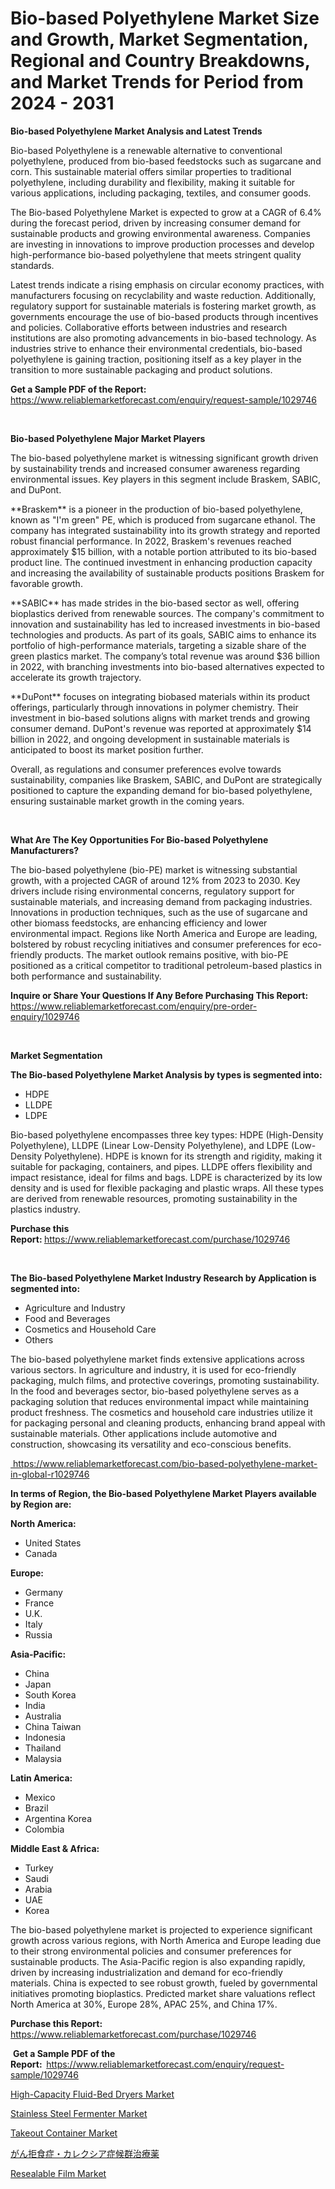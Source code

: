 <p><h1>Bio-based Polyethylene Market Size and Growth, Market Segmentation, Regional and Country Breakdowns, and Market Trends for Period from 2024 -  2031</h1></p><p><strong>Bio-based Polyethylene Market Analysis and Latest Trends</strong></p>
<p><p>Bio-based Polyethylene is a renewable alternative to conventional polyethylene, produced from bio-based feedstocks such as sugarcane and corn. This sustainable material offers similar properties to traditional polyethylene, including durability and flexibility, making it suitable for various applications, including packaging, textiles, and consumer goods. </p><p>The Bio-based Polyethylene Market is expected to grow at a CAGR of 6.4% during the forecast period, driven by increasing consumer demand for sustainable products and growing environmental awareness. Companies are investing in innovations to improve production processes and develop high-performance bio-based polyethylene that meets stringent quality standards. </p><p>Latest trends indicate a rising emphasis on circular economy practices, with manufacturers focusing on recyclability and waste reduction. Additionally, regulatory support for sustainable materials is fostering market growth, as governments encourage the use of bio-based products through incentives and policies. Collaborative efforts between industries and research institutions are also promoting advancements in bio-based technology. As industries strive to enhance their environmental credentials, bio-based polyethylene is gaining traction, positioning itself as a key player in the transition to more sustainable packaging and product solutions.</p></p>
<p><strong>Get a Sample PDF of the Report:&nbsp;</strong> <a href="https://www.reliablemarketforecast.com/enquiry/request-sample/1029746">https://www.reliablemarketforecast.com/enquiry/request-sample/1029746</a></p>
<p>&nbsp;</p>
<p><strong>Bio-based Polyethylene Major Market Players</strong></p>
<p><p>The bio-based polyethylene market is witnessing significant growth driven by sustainability trends and increased consumer awareness regarding environmental issues. Key players in this segment include Braskem, SABIC, and DuPont.</p><p>**Braskem** is a pioneer in the production of bio-based polyethylene, known as "I'm green" PE, which is produced from sugarcane ethanol. The company has integrated sustainability into its growth strategy and reported robust financial performance. In 2022, Braskem's revenues reached approximately $15 billion, with a notable portion attributed to its bio-based product line. The continued investment in enhancing production capacity and increasing the availability of sustainable products positions Braskem for favorable growth.</p><p>**SABIC** has made strides in the bio-based sector as well, offering bioplastics derived from renewable sources. The company's commitment to innovation and sustainability has led to increased investments in bio-based technologies and products. As part of its goals, SABIC aims to enhance its portfolio of high-performance materials, targeting a sizable share of the green plastics market. The company’s total revenue was around $36 billion in 2022, with branching investments into bio-based alternatives expected to accelerate its growth trajectory.</p><p>**DuPont** focuses on integrating biobased materials within its product offerings, particularly through innovations in polymer chemistry. Their investment in bio-based solutions aligns with market trends and growing consumer demand. DuPont's revenue was reported at approximately $14 billion in 2022, and ongoing development in sustainable materials is anticipated to boost its market position further.</p><p>Overall, as regulations and consumer preferences evolve towards sustainability, companies like Braskem, SABIC, and DuPont are strategically positioned to capture the expanding demand for bio-based polyethylene, ensuring sustainable market growth in the coming years.</p></p>
<p>&nbsp;</p>
<p><strong>What Are The Key Opportunities For Bio-based Polyethylene Manufacturers?</strong></p>
<p><p>The bio-based polyethylene (bio-PE) market is witnessing substantial growth, with a projected CAGR of around 12% from 2023 to 2030. Key drivers include rising environmental concerns, regulatory support for sustainable materials, and increasing demand from packaging industries. Innovations in production techniques, such as the use of sugarcane and other biomass feedstocks, are enhancing efficiency and lower environmental impact. Regions like North America and Europe are leading, bolstered by robust recycling initiatives and consumer preferences for eco-friendly products. The market outlook remains positive, with bio-PE positioned as a critical competitor to traditional petroleum-based plastics in both performance and sustainability.</p></p>
<p><strong>Inquire or Share Your Questions If Any Before Purchasing This Report:</strong> <a href="https://www.reliablemarketforecast.com/enquiry/pre-order-enquiry/1029746">https://www.reliablemarketforecast.com/enquiry/pre-order-enquiry/1029746</a></p>
<p>&nbsp;</p>
<p><strong>Market Segmentation</strong></p>
<p><strong>The Bio-based Polyethylene Market Analysis by types is segmented into:</strong></p>
<p><ul><li>HDPE</li><li>LLDPE</li><li>LDPE</li></ul></p>
<p><p>Bio-based polyethylene encompasses three key types: HDPE (High-Density Polyethylene), LLDPE (Linear Low-Density Polyethylene), and LDPE (Low-Density Polyethylene). HDPE is known for its strength and rigidity, making it suitable for packaging, containers, and pipes. LLDPE offers flexibility and impact resistance, ideal for films and bags. LDPE is characterized by its low density and is used for flexible packaging and plastic wraps. All these types are derived from renewable resources, promoting sustainability in the plastics industry.</p></p>
<p><strong>Purchase this Report:&nbsp;</strong><a href="https://www.reliablemarketforecast.com/purchase/1029746">https://www.reliablemarketforecast.com/purchase/1029746</a></p>
<p>&nbsp;</p>
<p><strong>The Bio-based Polyethylene Market Industry Research by Application is segmented into:</strong></p>
<p><ul><li>Agriculture and Industry</li><li>Food and Beverages</li><li>Cosmetics and Household Care</li><li>Others</li></ul></p>
<p><p>The bio-based polyethylene market finds extensive applications across various sectors. In agriculture and industry, it is used for eco-friendly packaging, mulch films, and protective coverings, promoting sustainability. In the food and beverages sector, bio-based polyethylene serves as a packaging solution that reduces environmental impact while maintaining product freshness. The cosmetics and household care industries utilize it for packaging personal and cleaning products, enhancing brand appeal with sustainable materials. Other applications include automotive and construction, showcasing its versatility and eco-conscious benefits.</p></p>
<p><a href="https://www.reliablemarketforecast.com/bio-based-polyethylene-market-in-global-r1029746">&nbsp;https://www.reliablemarketforecast.com/bio-based-polyethylene-market-in-global-r1029746</a></p>
<p><strong>In terms of Region, the Bio-based Polyethylene Market Players available by Region are:</strong></p>
<p>
    <p> <strong> North America: </strong>
        <ul>
            <li>United States</li>
            <li>Canada</li>
        </ul>
        </p> 
    <p> <strong> Europe: </strong>
        <ul>
            <li>Germany</li>
            <li>France</li>
            <li>U.K.</li>
            <li>Italy</li>
            <li>Russia</li>
        </ul>
        </p> 
    <p> <strong> Asia-Pacific: </strong>
        <ul>
            <li>China</li>
            <li>Japan</li>
            <li>South Korea</li>
            <li>India</li>
            <li>Australia</li>
            <li>China Taiwan</li>
            <li>Indonesia</li>
            <li>Thailand</li>
            <li>Malaysia</li>
        </ul>
        </p> 
    <p> <strong> Latin America: </strong>
        <ul>
            <li>Mexico</li>
            <li>Brazil</li>
            <li>Argentina Korea</li>
            <li>Colombia</li>
        </ul>
        </p> 
    <p> <strong> Middle East & Africa: </strong>
        <ul>
            <li>Turkey</li>
            <li>Saudi</li>
            <li>Arabia</li>
            <li>UAE</li>
            <li>Korea</li>
        </ul>
    </p>
    </p>
<p><p>The bio-based polyethylene market is projected to experience significant growth across various regions, with North America and Europe leading due to their strong environmental policies and consumer preferences for sustainable products. The Asia-Pacific region is also expanding rapidly, driven by increasing industrialization and demand for eco-friendly materials. China is expected to see robust growth, fueled by governmental initiatives promoting bioplastics. Predicted market share valuations reflect North America at 30%, Europe 28%, APAC 25%, and China 17%.</p></p>
<p><strong>Purchase this Report: </strong><a href="https://www.reliablemarketforecast.com/purchase/1029746">https://www.reliablemarketforecast.com/purchase/1029746</a></p>
<p>&nbsp;<strong>Get a Sample PDF of the Report:&nbsp;&nbsp;</strong><a href="https://www.reliablemarketforecast.com/enquiry/request-sample/1029746">https://www.reliablemarketforecast.com/enquiry/request-sample/1029746</a></p>
<p><strong></strong></p>
<p><p><a href="https://github.com/GroverBarry/Market-Research-Report-List-7/blob/main/high-capacity-fluid-bed-dryers-market.md">High-Capacity Fluid-Bed Dryers Market</a></p><p><a href="https://www.linkedin.com/pulse/market-leaders-laggards-global-stainless-steel-fermenter-trends-hpjef?trackingId=HRU3V8GTS8eVXakbtpNDvQ%3D%3D">Stainless Steel Fermenter Market</a></p><p><a href="https://medium.com/@nyahmertz1973/the-global-takeout-container-market-is-expected-to-witness-a-compound-annual-growth-rate-cagr-de123001c93b">Takeout Container Market</a></p><p><a href="https://medium.com/@maudabbott7/cancer-anorexia-cachexia-syndrome-drug-ff3b2ccd1451">がん拒食症・カレクシア症候群治療薬</a></p><p><a href="https://medium.com/@skylareaver78567/resealable-film-market-size-share-analysis-growth-trends-forecasts-2024-2031-d380140df5f6">Resealable Film Market</a></p></p>